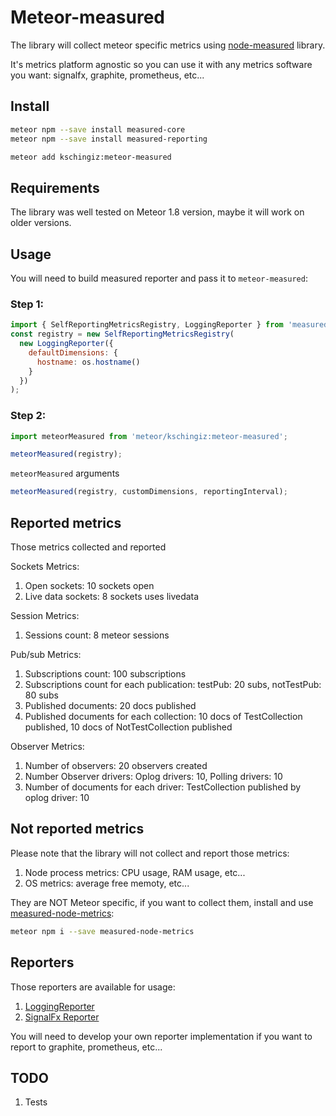 # Meteor-measured

The library will collect meteor specific metrics using [node-measured](https://github.com/yaorg/node-measured) library.

It's metrics platform agnostic so you can use it with any metrics software you want: signalfx, graphite, prometheus, etc...

## Install

```bash
meteor npm --save install measured-core
meteor npm --save install measured-reporting

meteor add kschingiz:meteor-measured
```

## Requirements

The library was well tested on Meteor 1.8 version, maybe it will work on older versions.

## Usage

You will need to build measured reporter and pass it to `meteor-measured`:

### Step 1:

```js
import { SelfReportingMetricsRegistry, LoggingReporter } from 'measured-reporting';
const registry = new SelfReportingMetricsRegistry(
  new LoggingReporter({
    defaultDimensions: {
      hostname: os.hostname()
    }
  })
);
```

### Step 2:

```js
import meteorMeasured from 'meteor/kschingiz:meteor-measured';

meteorMeasured(registry);
```

`meteorMeasured` arguments

```js
meteorMeasured(registry, customDimensions, reportingInterval);
```

## Reported metrics

Those metrics collected and reported

Sockets Metrics:

1. Open sockets: 10 sockets open
2. Live data sockets: 8 sockets uses livedata

Session Metrics:

1. Sessions count: 8 meteor sessions

Pub/sub Metrics:

1. Subscriptions count: 100 subscriptions
2. Subscriptions count for each publication: testPub: 20 subs, notTestPub: 80 subs
3. Published documents: 20 docs published
4. Published documents for each collection: 10 docs of TestCollection published, 10 docs of NotTestCollection published

Observer Metrics:

1. Number of observers: 20 observers created
2. Number Observer drivers: Oplog drivers: 10, Polling drivers: 10
3. Number of documents for each driver: TestCollection published by oplog driver: 10

## Not reported metrics

Please note that the library will not collect and report those metrics:

1. Node process metrics: CPU usage, RAM usage, etc...
2. OS metrics: average free memoty, etc...

They are NOT Meteor specific, if you want to collect them, install and use [measured-node-metrics](https://github.com/yaorg/node-measured/tree/master/packages/measured-node-metrics):

```bash
meteor npm i --save measured-node-metrics
```

## Reporters

Those reporters are available for usage:

1. [LoggingReporter](https://yaorg.github.io/node-measured/LoggingReporter.html)
2. [SignalFx Reporter](https://yaorg.github.io/node-measured/packages/measured-signalfx-reporter/)

You will need to develop your own reporter implementation if you want to report to graphite, prometheus, etc...

## TODO

1. Tests
